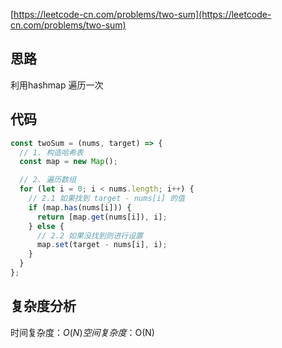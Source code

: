 [https://leetcode-cn.com/problems/two-sum](https://leetcode-cn.com/problems/two-sum)

## 思路
利用hashmap 遍历一次

## 代码
```js
const twoSum = (nums, target) => {
  // 1. 构造哈希表
  const map = new Map();

  // 2. 遍历数组
  for (let i = 0; i < nums.length; i++) {
    // 2.1 如果找到 target - nums[i] 的值
    if (map.has(nums[i])) {
      return [map.get(nums[i]), i];
    } else {
      // 2.2 如果没找到则进行设置
      map.set(target - nums[i], i);
    }
  }
};
```

## 复杂度分析
时间复杂度：$O(N)
空间复杂度：$O(N)